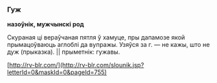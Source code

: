 ### Гуж
**назоўнік, мужчынскі род**

Скураная ці вераўчаная пятля ў хамуце, пры дапамозе якой прымацоўваюць аглоблі да вупражы. Узяўся за г. — не кажы, што не дуж (прыказка). || прыметнік: гужавы.

<a rel="author">[http://rv-blr.com/](http://rv-blr.com/slounik.jsp?letterId=0&maskId=0&pageId=755)</a>

